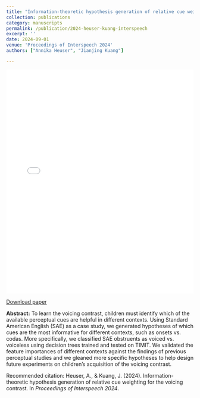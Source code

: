 ```yaml
---
title: "Information-theoretic hypothesis generation of relative cue weighting for the voicing contrast"
collection: publications
category: manuscripts
permalink: /publication/2024-heuser-kuang-interspeech
excerpt: ''
date: 2024-09-01
venue: 'Proceedings of Interspeech 2024'
authors: ["Annika Heuser", "Jianjing Kuang"]

---
```


<iframe
  src="/files/heuser_kuang_interspeech24.pdf"
  width="100%"
  height="600px"
  style="border: none;">
</iframe>

<a href="/files/heuser_kuang_interspeech24.pdf">Download paper</a>

**Abstract:** To learn the voicing contrast, children must identify which
of the available perceptual cues are helpful in different contexts.
Using Standard American English (SAE) as a case study, we
generated hypotheses of which cues are the most informative for
different contexts, such as onsets vs. codas. More specifically,
we classified SAE obstruents as voiced vs. voiceless using decision trees trained and tested on TIMIT. We validated the feature
importances of different contexts against the findings of previous perceptual studies and we gleaned more specific hypotheses
to help design future experiments on children’s acquisition of
the voicing contrast.

Recommended citation: Heuser, A., & Kuang, J. (2024). Information-theoretic hypothesis generation of relative cue weighting for the voicing contrast. In <i>Proceedings of Interspeech 2024</i>.

<!---
paperurl: 'https://www.isca-archive.org/interspeech_2024/heuser24b_interspeech.pdf'
citation: 'Heuser, A., & Kuang, J. (2024). "Information-theoretic hypothesis generation of relative cue weighting for the voicing contrast." <i>Proceedings of Interspeech 2024</i>.'
-->